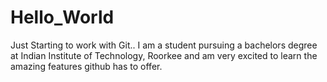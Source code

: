 # Hello_World
Just Starting to work with Git..
I am a student pursuing a bachelors degree at Indian Institute of Technology, Roorkee and am very excited to learn the amazing features github has to offer.
